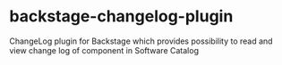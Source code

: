 # backstage-changelog-plugin
ChangeLog plugin for Backstage which provides possibility to read and view change log of component in Software Catalog
